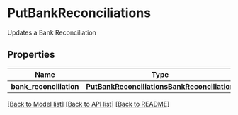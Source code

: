 # PutBankReconciliations

Updates a Bank Reconciliation
## Properties
Name | Type | Description | Notes
------------ | ------------- | ------------- | -------------
**bank_reconciliation** | [**PutBankReconciliationsBankReconciliation**](PutBankReconciliationsBankReconciliation.md) |  | [optional] 

[[Back to Model list]](../README.md#documentation-for-models) [[Back to API list]](../README.md#documentation-for-api-endpoints) [[Back to README]](../README.md)


